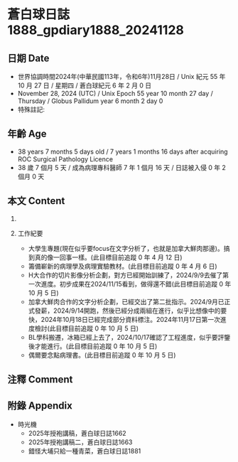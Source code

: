[_metadata_:encoding]: - "utf-8"
[_metadata_:language]: - "zh-Hant-TW"
[_metadata_:fileformat]: - "markdown"
[_metadata_:MIME_type]: - "text/plain"
[_metadata_:markdown_version]: - "commonmark version 0.30"
[_metadata_:markdown_spec]: - "https://spec.commonmark.org/0.30/"

# 蒼白球日誌1888_gpdiary1888_20241128 #

## 日期 Date ##

* 世界協調時間2024年(中華民國113年，令和6年)11月28日 / Unix 紀元 55 年 10 月 27 日 / 星期四 / 蒼白球紀元 6 年 2 月 0 日
* November 28, 2024 (UTC) / Unix Epoch 55 year 10 month 27 day / Thursday / Globus Pallidum year 6 month 2 day 0
* 特殊註記:

## 年齡 Age ##

* 38 years 7 months 5 days old / 7 years 1 months 16 days after acquiring ROC Surgical Pathology Licence
* 38 歲 7 個月 5 天 / 成為病理專科醫師 7 年 1 個月 16 天 / 日誌被入侵 0 年 2 個月 0 天

## 本文 Content ##

1. 

2. 工作紀要

    - 大學生專題(現在似乎要focus在文字分析了，也就是加拿大鮮肉那邊)。搞到真的像一回事一樣。(此目標目前追蹤 0 年 4 月 12 日)
    - 籌備嶄新的病理學及病理實驗教材。(此目標目前追蹤 0 年 4 月 6 日)
    - H大合作的切片影像分析企劃，對方已經開始訓練了，2024/9/9去催了第一次進度。初步成果在2024/11/15看到，做得還不錯(此目標目前追蹤 0 年 10 月 5 日)
    - 加拿大鮮肉合作的文字分析企劃，已經交出了第二批指示。2024/9月已正式發薪，2024/9/14開跑，然後已經分成兩組在進行，似乎比想像中的要快，2024年10月18日已經完成部分資料標注。2024年11月17日第一次進度檢討(此目標目前追蹤 0 年 10 月 5 日)
    - BL學科搬遷，冰箱已經上去了，2024/10/17確認了工程進度，似乎要評鑒後才能進行。(此目標目前追蹤 0 年 10 月 5 日)
    - 偶爾要念點病理書。(此目標目前追蹤 0 年 10 月 5 日)

## 注釋 Comment ##


## 附錄 Appendix ##

* 時光機
    - 2025年授袍講稿，蒼白球日誌1662
    - 2025年授袍講稿二，蒼白球日誌1663
    - 錯怪大埔只給一種青菜，蒼白球日誌1881
